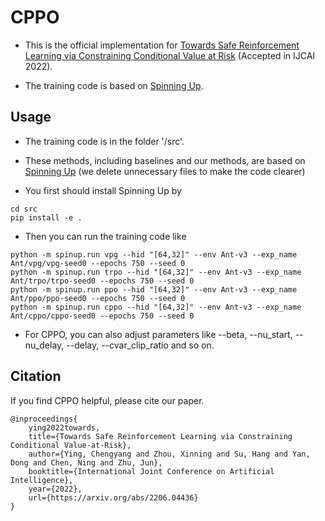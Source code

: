 # CPPO

- This is the official implementation for [Towards Safe Reinforcement Learning via Constraining Conditional Value at Risk](https://arxiv.org/abs/2206.04436) (Accepted in IJCAI 2022).

- The training code is based on [Spinning Up](https://github.com/openai/spinningup).

## Usage
- The training code is in the folder '/src'.

- These methods, including baselines and our methods, are based on [Spinning Up](https://github.com/openai/spinningup) (we delete unnecessary files to make the code clearer)

- You first should install Spinning Up by

```
cd src
pip install -e .
```

- Then you can run the training code like

```
python -m spinup.run vpg --hid "[64,32]" --env Ant-v3 --exp_name Ant/vpg/vpg-seed0 --epochs 750 --seed 0
python -m spinup.run trpo --hid "[64,32]" --env Ant-v3 --exp_name Ant/trpo/trpo-seed0 --epochs 750 --seed 0
python -m spinup.run ppo --hid "[64,32]" --env Ant-v3 --exp_name Ant/ppo/ppo-seed0 --epochs 750 --seed 0
python -m spinup.run cppo --hid "[64,32]" --env Ant-v3 --exp_name Ant/cppo/cppo-seed0 --epochs 750 --seed 0
```

- For CPPO, you can also adjust parameters like --beta, --nu_start, --nu_delay, --delay, --cvar_clip_ratio and so on.


## Citation

If you find CPPO helpful, please cite our paper.

```
@inproceedings{
    ying2022towards,
    title={Towards Safe Reinforcement Learning via Constraining Conditional Value-at-Risk},
    author={Ying, Chengyang and Zhou, Xinning and Su, Hang and Yan, Dong and Chen, Ning and Zhu, Jun},
    booktitle={International Joint Conference on Artificial Intelligence},
    year={2022},
    url={https://arxiv.org/abs/2206.04436}
}
```
